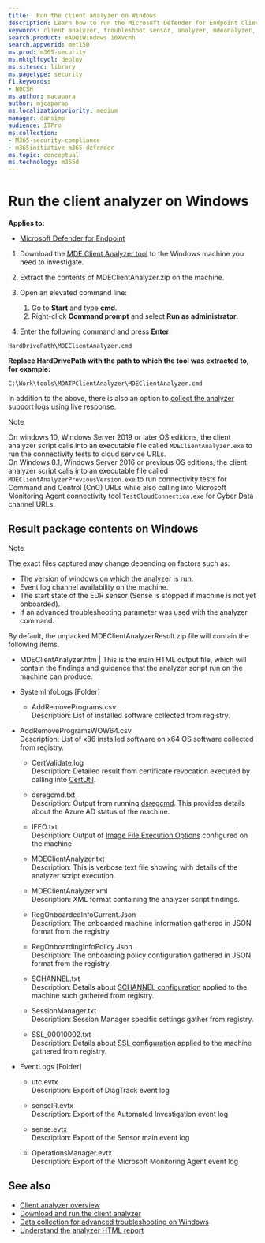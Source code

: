 ```yaml
---
title:  Run the client analyzer on Windows
description: Learn how to run the Microsoft Defender for Endpoint Client Analyzer on Windows.
keywords: client analyzer, troubleshoot sensor, analyzer, mdeanalyzer, windows
search.product: eADQiWindows 10XVcnh
search.appverid: met150
ms.prod: m365-security
ms.mktglfcycl: deploy
ms.sitesec: library
ms.pagetype: security
f1.keywords:
- NOCSH
ms.author: macapara
author: mjcaparas
ms.localizationpriority: medium
manager: dansimp
audience: ITPro
ms.collection: 
- M365-security-compliance 
- m365initiative-m365-defender 
ms.topic: conceptual
ms.technology: m365d
---
```


#  Run the client analyzer on Windows

**Applies to:**
- [Microsoft Defender for Endpoint](https://go.microsoft.com/fwlink/p/?linkid=2146631)


1.  Download the [MDE Client Analyzer tool](https://aka.ms/mdatpanalyzer) to the
    Windows machine you need to investigate.

2.  Extract the contents of MDEClientAnalyzer.zip on the machine.

3.  Open an elevated command line:
    1. Go to **Start** and type **cmd**.
    2. Right-click **Command prompt** and select **Run as administrator**.

4.  Enter the following command and press **Enter**:

```
HardDrivePath\MDEClientAnalyzer.cmd
```

**Replace HardDrivePath with the path to which the tool was extracted to, for example:**

`C:\Work\tools\MDATPClientAnalyzer\MDEClientAnalyzer.cmd`

In addition to the above, there is also an option to [collect the analyzer
support logs using live
response.](https://docs.microsoft.com/microsoft-365/security/defender-endpoint/troubleshoot-collect-support-log)

> [!NOTE]  
> On windows 10, Windows Server 2019 or later OS editions, the client analyzer
> script calls into an executable file called `MDEClientAnalyzer.exe` to run the
> connectivity tests to cloud service URLs.  
> On Windows 8.1, Windows Server 2016 or previous OS editions, the client analyzer
> script calls into an executable file called
> `MDEClientAnalyzerPreviousVersion.exe` to run connectivity tests for Command and
> Control (CnC) URLs while also calling into Microsoft Monitoring Agent
> connectivity tool `TestCloudConnection.exe` for Cyber Data channel URLs.

## Result package contents on Windows

> [!NOTE]    
> The exact files captured may change depending on factors such as:
> -   The version of windows on which the analyzer is run.
> -   Event log channel availability on the machine.
> -   The start state of the EDR sensor (Sense is stopped if machine is not yet
    onboarded).
>-   If an advanced troubleshooting parameter was used with the analyzer command.

By default, the unpacked MDEClientAnalyzerResult.zip file will contain the
following items.

-   MDEClientAnalyzer.htm \| This is the main HTML output file, which will
    contain the findings and guidance that the analyzer script run on the
    machine can produce.

-   SystemInfoLogs [Folder]

    -   AddRemovePrograms.csv <br> Description:  List of installed software
        collected from registry.

-   AddRemoveProgramsWOW64.csv <br> Description:  List of x86 installed software on
    x64 OS software collected from registry.

    -   CertValidate.log <br> Description:  Detailed result from certificate
        revocation executed by calling into
        [CertUtil](https://docs.microsoft.com/windows-server/administration/windows-commands/certutil).

    -   dsregcmd.txt <br> Description:  Output from running
        [dsregcmd](https://docs.microsoft.com/azure/active-directory/devices/troubleshoot-device-dsregcmd).
        This provides details about the Azure AD status of the machine.

    -   IFEO.txt <br> Description:  Output of [Image File Execution
        Options](https://docs.microsoft.com/previous-versions/windows/desktop/xperf/image-file-execution-options)
        configured on the machine

    -   MDEClientAnalyzer.txt <br> Description:  This is verbose text file showing
        with details of the analyzer script execution.

    -   MDEClientAnalyzer.xml <br> Description:  XML format containing the analyzer
        script findings.

    -   RegOnboardedInfoCurrent.Json <br> Description:  The onboarded machine
        information gathered in JSON format from the registry.

    -   RegOnboardingInfoPolicy.Json <br> Description:  The onboarding policy
        configuration gathered in JSON format from the registry.

    -   SCHANNEL.txt <br> Description:  Details about [SCHANNEL
        configuration](https://docs.microsoft.com/windows-server/security/tls/manage-tls)
        applied to the machine such gathered from registry.

    -   SessionManager.txt <br> Description:  Session Manager specific settings
        gather from registry.

    -   SSL_00010002.txt <br> Description:  Details about [SSL
        configuration](https://docs.microsoft.com/windows-server/security/tls/manage-tls)
        applied to the machine gathered from registry.

-   EventLogs [Folder]

    -   utc.evtx <br> Description:  Export of DiagTrack event log

    -   senseIR.evtx <br> Description:  Export of the Automated Investigation event
        log

    -   sense.evtx <br> Description:  Export of the Sensor main event log

    -   OperationsManager.evtx <br> Description:  Export of the Microsoft
        Monitoring Agent event log


## See also
- [Client analyzer overview](overview-client-analyzer.md)
- [Download and run the client analyzer](download-client-analyzer.md)
- [Data collection for advanced troubleshooting on Windows](data-collection-analyzer.md)
- [Understand the analyzer HTML report](analyzer-report.md)
